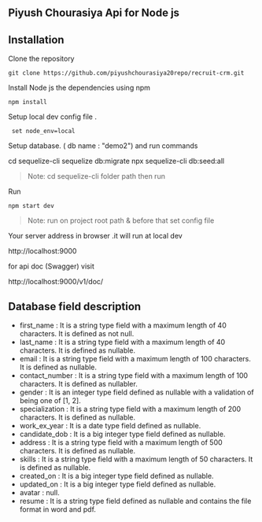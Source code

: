 ## Piyush Chourasiya Api for Node js

## Installation

Clone the repository

    git clone https://github.com/piyushchourasiya20repo/recruit-crm.git

Install Node js the dependencies using npm

    npm install

Setup local dev config file .

     set node_env=local

Setup database. ( db name : "demo2") and run commands


cd sequelize-cli
sequelize db:migrate
npx sequelize-cli db:seed:all

> Note: cd  sequelize-cli folder path then run 

Run

    npm start dev

> Note: run on project root path  & before that set config file

Your server address in browser .it will run at local dev

http://localhost:9000

for api doc (Swagger) visit

http://localhost:9000/v1/doc/

## Database field description

-   first_name : It is a string type field with a maximum length of 40 characters. It is defined as not null.
-   last_name : It is a string type field with a maximum length of 40 characters. It is defined as nullable.
-   email : It is a string type field with a maximum length of 100 characters. It is defined as nullable.
-   contact_number : It is a string type field with a maximum length of 100 characters. It is defined as nullabler.
-   gender : It is an integer type field defined as nullable with a validation of being one of [1, 2].
-   specialization : It is a string type field with a maximum length of 200 characters. It is defined as nullable.
-   work_ex_year : It is a date type field defined as nullable.
-   candidate_dob : It is a big integer type field defined as nullable.
-   address : It is a string type field with a maximum length of 500 characters. It is defined as nullable.
-   skills : It is a string type field with a maximum length of 50 characters. It is defined as nullable.
-   created_on : It is a big integer type field defined as nullable.
-   updated_on : It is a big integer type field defined as nullable.
-   avatar : null.
-   resume : It is a string type field defined as nullable and contains the file format in word and pdf.